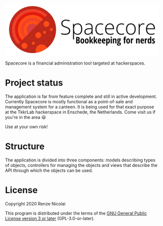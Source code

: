 ![spacecore](logo.svg)

Spacecore is a financial administration tool targeted at hackerspaces.

# Project status

The application is far from feature complete and still in active development. Currently Spacecore is mostly functional as a point-of-sale and management system for a canteen. It is being used for that exact purpose at the TkkrLab hackerspace in Enschede, the Netherlands. Come visit us if you're in the area :smiley:

Use at your own risk!

# Structure

The application is divided into three components: models describing types of objects, controllers for managing the objects and views that describe the API through which the objects can be used.

# License

Copyright 2020 Renze Nicolai

This program is distributed under the terms of the [GNU General Public License version 3 or later](COPYING) (GPL-3.0-or-later).
